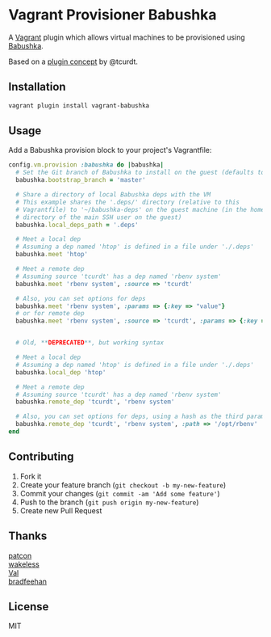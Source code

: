 # Vagrant Provisioner Babushka

A [Vagrant][1] plugin which allows virtual machines to be provisioned
using [Babushka][2].

Based on a [plugin concept][3] by @tcurdt.

[1]: <https://www.vagrantup.com>
[2]: <https://babushka.me>
[3]: <https://github.com/tcurdt/vagrant-boxes/blob/master/plugins/babushka_provisioner.rb>


## Installation

```bash
vagrant plugin install vagrant-babushka
```


## Usage

Add a Babushka provision block to your project's Vagrantfile:

```ruby
config.vm.provision :babushka do |babushka|
  # Set the Git branch of Babushka to install on the guest (defaults to master)
  babushka.bootstrap_branch = 'master'

  # Share a directory of local Babushka deps with the VM
  # This example shares the '.deps/' directory (relative to this
  # Vagrantfile) to '~/babushka-deps' on the guest machine (in the home
  # directory of the main SSH user on the guest)
  babushka.local_deps_path = '.deps'

  # Meet a local dep
  # Assuming a dep named 'htop' is defined in a file under './.deps'
  babushka.meet 'htop'

  # Meet a remote dep
  # Assuming source 'tcurdt' has a dep named 'rbenv system'
  babushka.meet 'rbenv system', :source => 'tcurdt'

  # Also, you can set options for deps
  babushka.meet 'rbenv system', :params => {:key => "value"}
  # or for remote dep
  babushka.meet 'rbenv system', :source => 'tcurdt', :params => {:key => "value"}


  # Old, **DEPRECATED**, but working syntax

  # Meet a local dep
  # Assuming a dep named 'htop' is defined in a file under './.deps'
  babushka.local_dep 'htop'

  # Meet a remote dep
  # Assuming source 'tcurdt' has a dep named 'rbenv system'
  babushka.remote_dep 'tcurdt', 'rbenv system'

  # Also, you can set options for deps, using a hash as the third parameter
  babushka.remote_dep 'tcurdt', 'rbenv system', :path => '/opt/rbenv'
end
```


## Contributing

1. Fork it
2. Create your feature branch (`git checkout -b my-new-feature`)
3. Commit your changes (`git commit -am 'Add some feature'`)
4. Push to the branch (`git push origin my-new-feature`)
5. Create new Pull Request


## Thanks

[patcon](https://github.com/patcon)  
[wakeless](https://github.com/wakeless)  
[Val](https://github.com/Val)  
[bradfeehan](https://github.com/bradfeehan)  

## License

MIT
